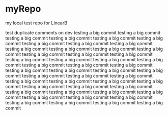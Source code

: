 # myRepo
my local test repo for LinearB


test duplicate comments on dev
testing a big commit 
testing a big commit 
testing a big commit 
testing a big commit 
testing a big commit 
testing a big commit 
testing a big commit 
testing a big commit 
testing a big commit 
testing a big commit 
testing a big commit 
testing a big commit 
testing a big commit 
testing a big commit 
testing a big commit 
testing a big commit 
testing a big commit 
testing a big commit 
testing a big commit 
testing a big commit 
testing a big commit 
testing a big commit 
testing a big commit 
testing a big commit 
testing a big commit 
testing a big commit 
testing a big commit 
testing a big commit 
testing a big commit 
testing a big commit 
testing a big commit 
testing a big commit 
testing a big commit 
testing a big commit 
testing a big commit 
testing a big commit 
testing a big commit 
testing a big commit 
testing a big commit 
testing a big commit 
testing a big commit 
testing a big commit 
testing a big commit 
testing a big commit 
testing a big commit 
testing a big commit 
testing a big commit 
testing a big commit 
